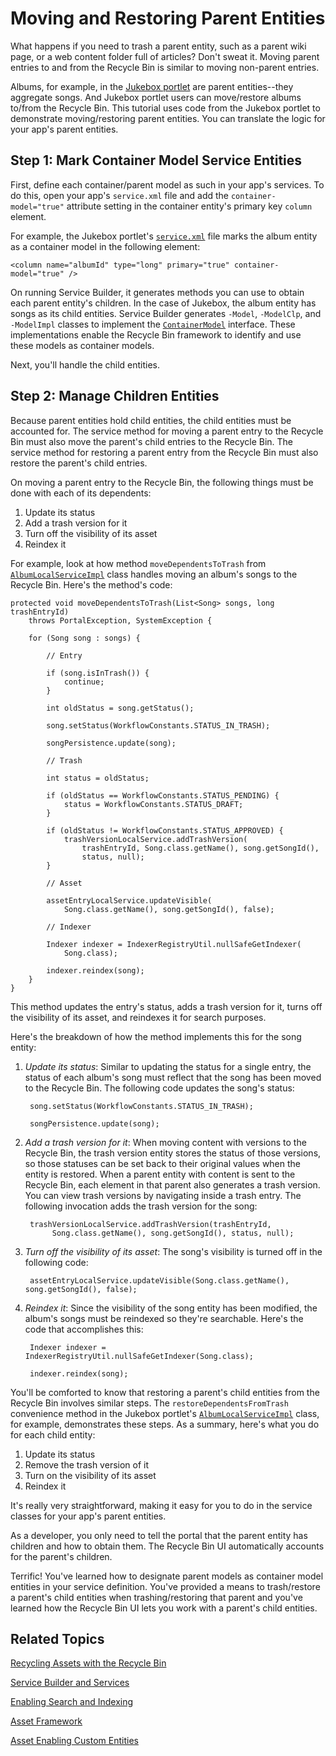 # Moving and Restoring Parent Entities [](id=moving-and-restoring-parent-entities)

What happens if you need to trash a parent entity, such as a parent wiki page, 
or a web content folder full of articles? Don't sweat it. Moving parent entries
to and from the Recycle Bin is similar to moving non-parent entries. 

Albums, for example, in the [Jukebox portlet](https://github.com/liferay-labs/jukebox-portlet)
are parent entities--they aggregate songs. And Jukebox portlet users can
move/restore albums to/from the Recycle Bin. This tutorial uses code from the
Jukebox portlet to demonstrate moving/restoring parent entities. You can
translate the logic for your app's parent entities. 

## Step 1: Mark Container Model Service Entities [](id=step-1-mark-container-model-service-entities)

First, define each container/parent model as such in your app's services. To do
this, open your app's `service.xml` file and add the `container-model="true"`
attribute setting in the container entity's primary key `column` element.

For example, the Jukebox portlet's [`service.xml`](https://github.com/liferay-labs/jukebox-portlet/blob/6.2.x/docroot/WEB-INF/service.xml)
file marks the album entity as a container model in the following element: 

    <column name="albumId" type="long" primary="true" container-model="true" />

On running Service Builder, it generates methods you can use to obtain each
parent entity's children. In the case of Jukebox, the album entity has songs as
its child entities. Service Builder generates `-Model`, `-ModelClp`, and
`-ModelImpl` classes to implement the [`ContainerModel`](http://docs.liferay.com/portal/6.2/javadocs/com/liferay/portal/model/ContainerModel.html)
interface. These implementations enable the Recycle Bin framework to identify
and use these models as container models. 

Next, you'll handle the child entities.

## Step 2: Manage Children Entities [](id=step-2-manage-children-entities)

Because parent entities hold child entities, the child entities must be
accounted for. The service method for moving a parent entry to the Recycle Bin
must also move the parent's child entries to the Recycle Bin. The service method
for restoring a parent entry from the Recycle Bin must also restore the parent's
child entries. 

On moving a parent entry to the Recycle Bin, the following things must be done
with each of its dependents: 

1. Update its status
2. Add a trash version for it
3. Turn off the visibility of its asset
4. Reindex it

For example, look at how method `moveDependentsToTrash` from [`AlbumLocalServiceImpl`](https://github.com/liferay-labs/jukebox-portlet/blob/6.2.x/docroot/WEB-INF/src/org/liferay/jukebox/service/impl/AlbumLocalServiceImpl.java)
class handles moving an album's songs to the Recycle Bin. Here's the method's
code: 

	protected void moveDependentsToTrash(List<Song> songs, long trashEntryId)
		throws PortalException, SystemException {

		for (Song song : songs) {

			// Entry

			if (song.isInTrash()) {
				continue;
			}

			int oldStatus = song.getStatus();

			song.setStatus(WorkflowConstants.STATUS_IN_TRASH);

			songPersistence.update(song);

			// Trash

			int status = oldStatus;

			if (oldStatus == WorkflowConstants.STATUS_PENDING) {
				status = WorkflowConstants.STATUS_DRAFT;
			}

			if (oldStatus != WorkflowConstants.STATUS_APPROVED) {
				trashVersionLocalService.addTrashVersion(
					trashEntryId, Song.class.getName(), song.getSongId(),
					status, null);
			}

			// Asset

			assetEntryLocalService.updateVisible(
				Song.class.getName(), song.getSongId(), false);

			// Indexer

			Indexer indexer = IndexerRegistryUtil.nullSafeGetIndexer(
				Song.class);

			indexer.reindex(song);
		}
	}

This method updates the entry's status, adds a trash version for it, turns 
off the visibility of its asset, and reindexes it for search purposes.

Here's the breakdown of how the method implements this for the song entity: 

1. *Update its status*: Similar to updating the status for a single entry, the
   status of each album's song must reflect that the song has been moved to the
   Recycle Bin. The following code updates the song's status: 

        song.setStatus(WorkflowConstants.STATUS_IN_TRASH);

        songPersistence.update(song);

2. *Add a trash version for it*: When moving content with versions to the
   Recycle Bin, the trash version entity stores the status of those versions, so
   those statuses can be set back to their original values when the entity is
   restored. When a parent entity with content is sent to the Recycle Bin, each 
   element in that parent also generates a trash version. You can view trash
   versions by navigating inside a trash entry. The following invocation adds
   the trash version for the song: 

        trashVersionLocalService.addTrashVersion(trashEntryId,
             Song.class.getName(), song.getSongId(), status, null);

3. *Turn off the visibility of its asset*: The song's visibility is turned off
   in the following code:

        assetEntryLocalService.updateVisible(Song.class.getName(), song.getSongId(), false);

4. *Reindex it*: Since the visibility of the song entity has been modified, 
   the album's songs must be reindexed so they're searchable. Here's the code 
   that accomplishes this: 

        Indexer indexer = IndexerRegistryUtil.nullSafeGetIndexer(Song.class);

        indexer.reindex(song);

You'll be comforted to know that restoring a parent's child entities from the
Recycle Bin involves similar steps. The `restoreDependentsFromTrash`
convenience method in the Jukebox portlet's [`AlbumLocalServiceImpl`](https://github.com/liferay-labs/jukebox-portlet/blob/6.2.x/docroot/WEB-INF/src/org/liferay/jukebox/service/impl/AlbumLocalServiceImpl.java)
class, for example, demonstrates these steps. As a summary, here's what you do
for each child entity: 

1. Update its status
2. Remove the trash version of it
3. Turn on the visibility of its asset
4. Reindex it

It's really very straightforward, making it easy for you to do in the service
classes for your app's parent entities. 

As a developer, you only need to tell the portal that the parent entity has 
children and how to obtain them. The Recycle Bin UI automatically accounts for 
the parent's children. 

Terrific! You've learned how to designate parent models as container model
entities in your service definition. You've provided a means to trash/restore a
parent's child entities when trashing/restoring that parent and you've learned
how the Recycle Bin UI lets you work with a parent's child entities.

## Related Topics [](id=related-topics)

[Recycling Assets with the Recycle Bin](/discover/portal/-/knowledge_base/6-2/recycling-assets-with-the-recycle-bin)

[Service Builder and Services](/develop/tutorials/-/knowledge_base/6-2/service-builder)

[Enabling Search and Indexing](/develop/learning-paths/-/knowledge_base/6-2/enabling-search-and-indexing)

[Asset Framework](/develop/tutorials/-/knowledge_base/6-2/asset-framework)

[Asset Enabling Custom Entities](/develop/learning-paths/-/knowledge_base/6-2/asset-enabling-custom-entities)
